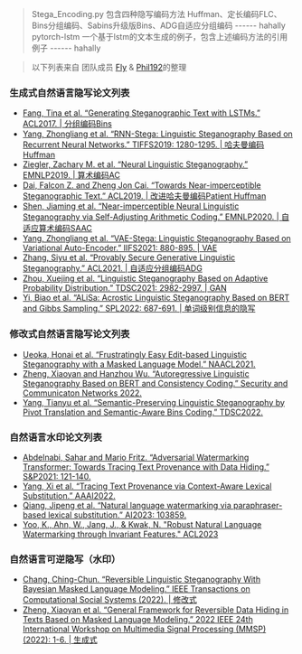 
> Stega_Encoding.py 包含四种隐写编码方法 Huffman、定长编码FLC、Bins分组编码、Sabins升级版Bins、ADG自适应分组编码 ------ hahally
> pytorch-lstm 一个基于lstm的文本生成的例子，包含上述编码方法的引用例子 ------ hahally

> 以下列表来自 团队成员 [Fly](https://github.com/Flyvannn) & [Phil192](https://github.com/Phil192)的整理

### 生成式自然语言隐写论文列表

- [Fang, Tina et al. “Generating Steganographic Text with LSTMs.” ACL2017. | 分组编码Bins](https://github.com/tbfang/steganography-lstm)
- [Yang, Zhongliang et al. “RNN-Stega: Linguistic Steganography Based on Recurrent Neural Networks.” TIFFS2019: 1280-1295. | 哈夫曼编码Huffman](https://github.com/YangzlTHU/RNN-Stega)
- [Ziegler, Zachary M. et al. “Neural Linguistic Steganography.” EMNLP2019. | 算术编码AC](https://github.com/harvardnlp/NeuralSteganography)
- [Dai, Falcon Z. and Zheng Jon Cai. “Towards Near-imperceptible Steganographic Text.” ACL2019. | 改进哈夫曼编码Patient Huffman](https://github.com/falcondai/lm-steganography)
- [Shen, Jiaming et al. “Near-imperceptible Neural Linguistic Steganography via Self-Adjusting Arithmetic Coding.” EMNLP2020. | 自适应算术编码SAAC](https://github.com/JiaMShen/StegaText)
- [Yang, Zhongliang et al. “VAE-Stega: Linguistic Steganography Based on Variational Auto-Encoder.” IIFS2021: 880-895. | VAE](https://github.com/YangzlTHU/VAE-Stega)
- [Zhang, Siyu et al. “Provably Secure Generative Linguistic Steganography.” ACL2021. | 自适应分组编码ADG](https://github.com/Mhzzzzz/ADG-steganography)
- [Zhou, Xuejing et al. “Linguistic Steganography Based on Adaptive Probability Distribution.” TDSC2021: 2982-2997. | GAN](https://github.com/CAU-Tstega/text-steganography)
- [Yi, Biao et al. “ALiSa: Acrostic Linguistic Steganography Based on BERT and Gibbs Sampling.” SPL2022: 687-691. | 单词级别信息的隐写](https://github.com/clearloveclearlove/Alisa)


### 修改式自然语言隐写论文列表
- [Ueoka, Honai et al. “Frustratingly Easy Edit-based Linguistic Steganography with a Masked Language Model.” NAACL2021.](https://github.com/ku-nlp/steganography-with-masked-lm)
- [Zheng, Xiaoyan and Hanzhou Wu. “Autoregressive Linguistic Steganography Based on BERT and Consistency Coding.” Security and Communicaton Networks 2022.](https://www.hindawi.com/journals/scn/2022/9092785/)
- [Yang, Tianyu et al. “Semantic-Preserving Linguistic Steganography by Pivot Translation and Semantic-Aware Bins Coding.” TDSC2022.](https://ieeexplore.ieee.org/abstract/document/10049662)


### 自然语言水印论文列表
- [Abdelnabi, Sahar and Mario Fritz. “Adversarial Watermarking Transformer: Towards Tracing Text Provenance with Data Hiding.” S&P2021: 121-140.](https://github.com/S-Abdelnabi/awt)
- [Yang, Xi et al. “Tracing Text Provenance via Context-Aware Lexical Substitution.” AAAI2022.](https://ojs.aaai.org/index.php/AAAI/article/view/21415)
- [Qiang, Jipeng et al. “Natural language watermarking via paraphraser-based lexical substitution.” AI2023: 103859.]([https://www.sciencedirect.com/science/article/abs/pii/S000437022300005X])
- [Yoo, K., Ahn, W., Jang, J., & Kwak, N. "Robust Natural Language Watermarking through Invariant Features." ACL2023](https://www.semanticscholar.org/paper/Robust-Natural-Language-Watermarking-through-Yoo-Ahn/f3498c196e4a03c01df3e0147e99376f72dfc4ab)



### 自然语言可逆隐写（水印）
- [Chang, Ching-Chun. “Reversible Linguistic Steganography With Bayesian Masked Language Modeling.” IEEE Transactions on Computational Social Systems (2022). | 修改式](https://ieeexplore.ieee.org/abstract/document/9753668)
- [Zheng, Xiaoyan et al. “General Framework for Reversible Data Hiding in Texts Based on Masked Language Modeling.” 2022 IEEE 24th International Workshop on Multimedia Signal Processing (MMSP) (2022): 1-6. | 生成式](https://arxiv.org/abs/2206.10112)
